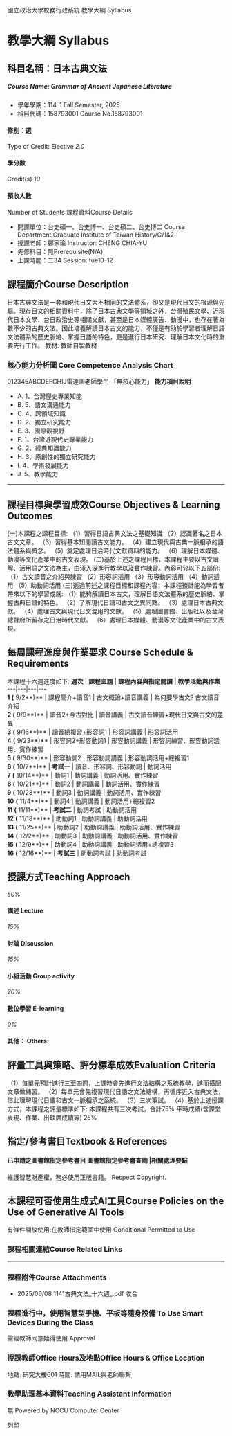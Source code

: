 國立政治大學校務行政系統 教學大綱 Syllabus
# 教學大綱 Syllabus
##  科目名稱：日本古典文法
#####  Course Name: Grammar of Ancient Japanese Literature
  * 學年學期：114-1 Fall Semester, 2025 
  * 科目代碼：158793001 Course No.158793001


#### 修別：選
Type of Credit: Elective 
_2.0_
#### 學分數
Credit(s)
_10_
#### 預收人數
Number of Students
課程資料Course Details
  * 開課單位：台史碩一、台史博一、台史碩二、台史博二 Course Department:Graduate Institute of Taiwan History/G/1&2 
  * 授課老師：鄭家瑜 Instructor: CHENG CHIA-YU 
  * 先修科目：無Prerequisite(N/A)
  * 上課時間：二34 Session: tue10-12


##  課程簡介Course Description
日本古典文法是一套和現代日文大不相同的文法體系，卻又是現代日文的根源與先驅。現存日文的相關資料中，除了日本古典文學等領域之外，台灣殖民文學、近現代日本文學、台日政治史等相關文獻，甚至是日本媒體廣告、動漫中，也存在著為數不少的古典文法。因此培養解讀日本古文的能力，不僅是有助於學習者理解日語文法體系的歷史脈絡、掌握日語的特色，更是進行日本研究、理解日本文化時的重要先行工作。
教材: 教師自製教材
###  核心能力分析圖 Core Competence Analysis Chart
012345ABCDEFGHIJ雷達圖老師學生
「無核心能力」 
**能力項目說明**
  * A. 1、台灣歷史專業知能
  * B. 5、語文溝通能力
  * C. 4、跨領域知識
  * D. 2、獨立研究能力
  * E. 3、國際觀視野
  * F. 1、台灣近現代史專業能力
  * G. 2、經典知識能力
  * H. 3、原創性的獨立研究能力
  * I. 4、學術發展能力
  * J. 5、教學能力


* * *
##  課程目標與學習成效Course Objectives & Learning Outcomes 
(一)本課程之課程目標:
（1）習得日語古典文法之基礎知識
（2）認識著名之日本古文文章。
（3）習得基本知閱讀古文能力。
（4）建立現代與古典一脈相承的語法體系與概念。
（5）奠定處理日治時代文獻資料的能力。
（6）理解日本媒體、動漫等文化產業中的古文表現。
(二)基於上述之課程目標，本課程主要以古文讀解、活用語之文法為主，由淺入深進行教學以及實作練習。內容可分以下五部份:
（1）古文讀音之介紹與練習
（2）形容詞活用
（3）形容動詞活用
（4）動詞活用
（5）助動詞活用
(三)透過前述之課程目標和課程內容，本課程預計能為學習者帶來以下的學習成就:
（1）能夠解讀日本古文，理解日語文法體系的歷史脈絡、掌握古典日語的特色。
（2）了解現代日語和古文之異同點。
（3）處理日本古典文獻。
（4）處理古文與現代日文混用的文獻。
（5）處理圖書館、出版社以及台灣總督府所留存之日治時代文獻。
（6）處理日本媒體、動漫等文化產業中的古文表現。
##  每周課程進度與作業要求 Course Schedule & Requirements
本課程十六週進度如下:
**週次** |  **課程主題** |  **課程內容與指定閱讀** |  **教學活動與作業**  
---|---|---|---  
**1** **(** 9/2**)** |  課程簡介+讀音1 |  古文概論+讀音講義 |  為何要學古文? 古文讀音介紹  
**2** **(** 9/9**)** |  讀音2+今古對比 |  讀音講義 |  古文讀音練習+現代日文與古文的差異  
**3** **(** 9/16**)** |  讀音總複習+形容詞1 |  形容詞講義 |  形容詞活用  
**4** **(** 9/23**)** |  形容詞2+形容動詞1 |  形容動詞講義 |  形容詞練習、形容動詞活用、實作練習  
**5** **(** 9/30**)** |  形容動詞2 |  形容動詞講義 |  形容動詞活用+總複習1  
**6** **(** 10/7**)** |  **考試一** |  讀音、形容詞、形容動詞 |  動詞活用  
**7** **(** 10/14**)** |  動詞1 |  動詞講義 |  動詞活用、實作練習  
**8** **(** 10/21**)** |  動詞2 |  動詞講義 |  動詞活用、實作練習  
**9** **(** 10/28**)** |  動詞3 |  動詞講義 |  動詞活用、實作練習  
**10** **(** 11/4**)** |  動詞4 |  動詞講義 |  動詞活用+總複習2  
**11** **(** 11/11**)** |  **考試二** |  動詞考試 |  助動詞活用  
**12** **(** 11/18**)** |  助動詞1 |  助動詞講義 |  助動詞活用  
**13** **(** 11/25**)** |  助動詞2 |  助動詞講義 |  助動詞活用、實作練習  
**14** **(** 12/2**)** |  助動詞3 |  助動詞講義 |  助動詞活用、實作練習  
**15** **(** 12/9**)** |  助動詞4 |  助動詞講義 |  助動詞活用+總複習3  
**16** **(** 12/16**)** |  **考試三** |  助動詞考試 |  助動詞考試  
##  授課方式Teaching Approach
_50%_
####  講述 Lecture
_15%_
####  討論 Discussion
_15%_
####  小組活動 Group activity
_20%_
####  數位學習 E-learning
_0%_
####  其他： Others:
##  評量工具與策略、評分標準成效Evaluation Criteria
（1）每單元預計進行三至四週，上課時會先進行文法結構之系統教學，進而搭配文章做練習。
（2）每單元會先複習現代日語之文法結構，再循序近入古典文法，借此理解現代日語和古文一脈相承之系統。
（3）三次筆試。
（4）基於上述授課方式，本課程之評量標準如下:
本課程共有三次考試，合計75%
平時成績(含課堂表現、作業、出缺席成績等) 25%
##  指定/參考書目Textbook & References
####  已申請之圖書館指定參考書目  圖書館指定參考書查詢 |相關處理要點
維護智慧財產權，務必使用正版書籍。 Respect Copyright.
##  本課程可否使用生成式AI工具Course Policies on the Use of Generative AI Tools
有條件開放使用:在教師指定範圍中使用 Conditional Permitted to Use 
###  課程相關連結Course Related Links
* * *
###  課程附件Course Attachments
  * 2025/06/08 1141古典文法_十六週_.pdf  收合 


###  課程進行中，使用智慧型手機、平板等隨身設備 To Use Smart Devices During the Class
需經教師同意始得使用  Approval
###  授課教師Office Hours及地點Office Hours & Office Location
地點: 研究大樓601
時間: 請用MAIL與老師聯繫
###  教學助理基本資料Teaching Assistant Information
無
Powered by NCCU Computer Center
  
列印
